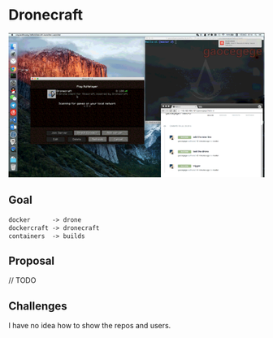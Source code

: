 # Dronecraft

![](./docs/gifs/dronecraft-slow.gif)

## Goal

```
docker      -> drone
dockercraft -> dronecraft
containers  -> builds
```

## Proposal

// TODO

## Challenges

I have no idea how to show the repos and users.
